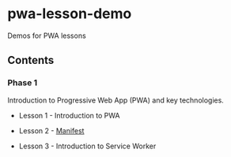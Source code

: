# pwa-lesson-demo

Demos for PWA lessons

## Contents

### Phase 1

Introduction to Progressive Web App (PWA) and key technologies.

* Lesson 1 - Introduction to PWA

* Lesson 2 - [Manifest](https://github.com/lavas-project/pwa-lesson-demo/tree/master/phase-1/lesson-2-manifest)

* Lesson 3 - Introduction to Service Worker

